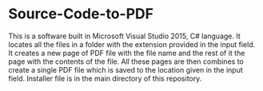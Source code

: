 # Source-Code-to-PDF

This is a software built in Microsoft Visual Studio 2015, C# language.
It locates all the files in a folder with the extension provided in the input field.
It creates a new page of PDF file with the file name and the rest of it the page with the contents of the file.
All these pages are then combines to create a single PDF file which is saved to the location given in the input field.
Installer file is in the main directory of this repository.